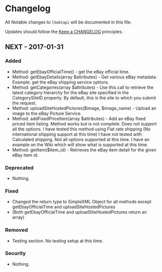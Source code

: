 # Changelog

All Notable changes to `l5ebtapi` will be documented in this file.

Updates should follow the [Keep a CHANGELOG](http://keepachangelog.com/) principles.

## NEXT - 2017-01-31

### Added
- Method: getEbayOfficialTime() - get the eBay official time.
- Method: getEbayDetails(array $attributes) - Get various eBay metadata. Example. get the eBay shipping service options.
- Method: getCategories(array $attributes) - Use this call to retrieve the latest category hierarchy for the eBay
site specified in the CategorySiteID property. By default, this is the site to which you submit the request.
- Method: uploadSiteHostedPictures($image, $image_name) - Upload an image to the eBay Picture Service.
- Method: addFixedPriceItem(array $attributes) - Add an eBay fixed priced item listing. Method works but is not complete.
 Does not support all the options. I have tested this method using Flat rate shipping (No international shipping support
 at this time) I have not tested with Calculated shipping. Not all options supported at this time. I have an example on
 the Wiki which will show what is supported at this time.
- Method: getItem($item_id) - Retrieves the eBay item detail for the given eBay item id.

### Deprecated
- Nothing.

### Fixed
- Changed the return type to SimpleXML Object for all methods except getEbayOfficialTime and uploadSiteHostedPictures
- (Both getEbayOfficialTime and uploadSiteHostedPictures return an array)
 
### Removed
- Testing section. No testing setup at this time.

### Security
- Nothing.
